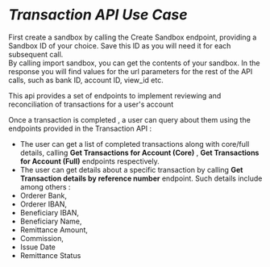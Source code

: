 *Transaction API Use Case*
=

First create a sandbox by calling the Create Sandbox endpoint, providing a Sandbox ID of your choice. Save this ID as you will need it for each subsequent call.\
By calling import sandbox, you can get the contents of your sandbox. In the response you will find values for the url parameters for the rest of the API calls, such as bank ID, account ID, view_id etc.

This api provides a set of endpoints to implement reviewing and reconciliation of transactions for a user's account

Once a transaction is completed , a user can query about them using the endpoints provided in the Transaction API :

* The user can get a list of completed transactions along with core/full details, calling **Get Transactions for Account (Core)** , **Get Transactions for Account (Full)** endpoints respectively. 
* The user can get details about a specific transaction by calling **Get Transaction details by reference number** endpoint.
Such details include among others : 
* Orderer Bank, 
* Orderer IBAN,
* Beneficiary IBAN,
* Beneficiary Name,
* Remittance Amount,
* Commission,
* Issue Date 
* Remittance Status